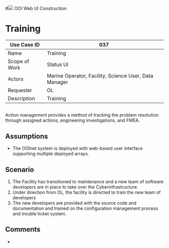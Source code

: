#![](http://www.rpsgroup.com/images/2012-specific/RPSlogo.aspx) OOI Web UI Construction 
# Training

| Use Case ID | 037 |
| --- | --- |
| Name | Training                 |
| Scope of Work | Status UI |
| Actors | Marine Operator, Facility, Science User, Data Manager |
| Requester | OL |
| Description | Training |

## 
Action management provides a method of tracking the problem resolution through assigned actions, engineering investigations, and FMEA.
 
## Assumptions
- The OOInet system is deployed with web-based user interface supporting multiple deployed arrays.

## Scenario
1. The Facility has transitioned to maintenance and a new team of software developers are in place to take over the Cyberinfrastructure.
2. Under direction from OL, the facility is directed to train the new team of developers
3. The new developers are provided with the source code and documentation and trained on the configuration management process and trouble ticket system.



## Comments
- 
